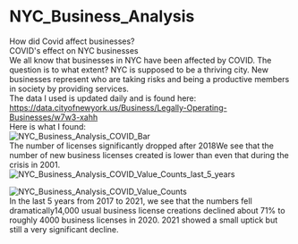 # NYC_Business_Analysis
How did Covid affect businesses?<br>
COVID's effect on NYC businesses<br>
We all know that businesses in NYC have been affected by COVID. The question is to what extent? NYC is supposed to be a thriving city. New businesses represent who are taking risks and being a productive members in society by providing services.<br>
The data I used is updated daily and is found here:<br>
https://data.cityofnewyork.us/Business/Legally-Operating-Businesses/w7w3-xahh
<br>
Here is what I found:<br>
![NYC_Business_Analysis_COVID_Bar](https://user-images.githubusercontent.com/62908910/149632060-6358d6bb-2179-4080-9a23-4166a24bbfc3.PNG)
<br>
The number of licenses significantly dropped after 2018We see that the number of new business licenses created is lower than even that during the crisis in 2001.
<br>
![NYC_Business_Analysis_COVID_Value_Counts_last_5_years](https://user-images.githubusercontent.com/62908910/149632068-04b992ba-7558-4abe-b896-5b7581e317bc.PNG)
<br>

![NYC_Business_Analysis_COVID_Value_Counts](https://user-images.githubusercontent.com/62908910/149632074-dad4024a-b30f-4062-818f-4740488e11f7.PNG)
<br>
In the last 5 years from 2017 to 2021, we see that the numbers fell dramatically14,000 usual business license creations declined about 71% to roughly 4000 business licenses in 2020. 2021 showed a small uptick but still a very significant decline.
